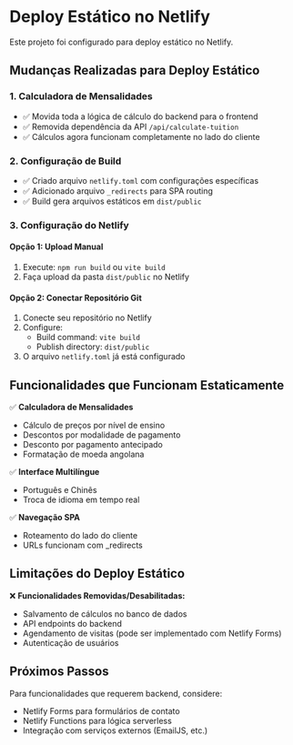 # Deploy Estático no Netlify

Este projeto foi configurado para deploy estático no Netlify.

## Mudanças Realizadas para Deploy Estático

### 1. Calculadora de Mensalidades
- ✅ Movida toda a lógica de cálculo do backend para o frontend
- ✅ Removida dependência da API `/api/calculate-tuition`
- ✅ Cálculos agora funcionam completamente no lado do cliente

### 2. Configuração de Build
- ✅ Criado arquivo `netlify.toml` com configurações específicas
- ✅ Adicionado arquivo `_redirects` para SPA routing
- ✅ Build gera arquivos estáticos em `dist/public`

### 3. Configuração do Netlify

#### Opção 1: Upload Manual
1. Execute: `npm run build` ou `vite build`
2. Faça upload da pasta `dist/public` no Netlify

#### Opção 2: Conectar Repositório Git
1. Conecte seu repositório no Netlify
2. Configure:
   - Build command: `vite build`
   - Publish directory: `dist/public`
3. O arquivo `netlify.toml` já está configurado

## Funcionalidades que Funcionam Estaticamente

✅ **Calculadora de Mensalidades**
- Cálculo de preços por nível de ensino
- Descontos por modalidade de pagamento
- Desconto por pagamento antecipado
- Formatação de moeda angolana

✅ **Interface Multilíngue**
- Português e Chinês
- Troca de idioma em tempo real

✅ **Navegação SPA**
- Roteamento do lado do cliente
- URLs funcionam com _redirects

## Limitações do Deploy Estático

❌ **Funcionalidades Removidas/Desabilitadas:**
- Salvamento de cálculos no banco de dados
- API endpoints do backend
- Agendamento de visitas (pode ser implementado com Netlify Forms)
- Autenticação de usuários

## Próximos Passos

Para funcionalidades que requerem backend, considere:
- Netlify Forms para formulários de contato
- Netlify Functions para lógica serverless
- Integração com serviços externos (EmailJS, etc.)